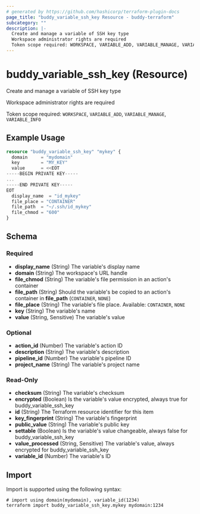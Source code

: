 ```yaml
---
# generated by https://github.com/hashicorp/terraform-plugin-docs
page_title: "buddy_variable_ssh_key Resource - buddy-terraform"
subcategory: ""
description: |-
  Create and manage a variable of SSH key type
  Workspace administrator rights are required
  Token scope required: WORKSPACE, VARIABLE_ADD, VARIABLE_MANAGE, VARIABLE_INFO
---
```


# buddy_variable_ssh_key (Resource)

Create and manage a variable of SSH key type

Workspace administrator rights are required

Token scope required: `WORKSPACE`, `VARIABLE_ADD`, `VARIABLE_MANAGE`, `VARIABLE_INFO`

## Example Usage

```terraform
resource "buddy_variable_ssh_key" "mykey" {
  domain     = "mydomain"
  key        = "MY_KEY"
  value      = <<EOT
-----BEGIN PRIVATE KEY-----
...
-----END PRIVATE KEY-----
EOT
  display_name  = "id_mykey"
  file_place = "CONTAINER"
  file_path  = "~/.ssh/id_mykey"
  file_chmod = "600"
}
```

<!-- schema generated by tfplugindocs -->
## Schema

### Required

- **display_name** (String) The variable's display name
- **domain** (String) The workspace's URL handle
- **file_chmod** (String) The variable's file permission in an action's container
- **file_path** (String) Should the variable's be copied to an action's container in **file_path** (`CONTAINER`, `NONE`)
- **file_place** (String) The variable's file place. Available: `CONTAINER`, `NONE`
- **key** (String) The variable's name
- **value** (String, Sensitive) The variable's value

### Optional

- **action_id** (Number) The variable's action ID
- **description** (String) The variable's description
- **pipeline_id** (Number) The variable's pipeline ID
- **project_name** (String) The variable's project name

### Read-Only

- **checksum** (String) The variable's checksum
- **encrypted** (Boolean) Is the variable's value encrypted, always true for buddy_variable_ssh_key
- **id** (String) The Terraform resource identifier for this item
- **key_fingerprint** (String) The variable's fingerprint
- **public_value** (String) The variable's public key
- **settable** (Boolean) Is the variable's value changeable, always false for buddy_variable_ssh_key
- **value_processed** (String, Sensitive) The variable's value, always encrypted for buddy_variable_ssh_key
- **variable_id** (Number) The variable's ID

## Import

Import is supported using the following syntax:

```shell
# import using domain(mydomain), variable_id(1234)
terraform import buddy_variable_ssh_key.mykey mydomain:1234
```
